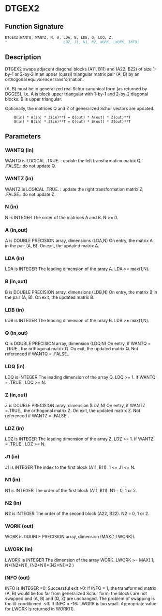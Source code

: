 # DTGEX2

## Function Signature

```fortran
DTGEX2(WANTQ, WANTZ, N, A, LDA, B, LDB, Q, LDQ, Z,
*                          LDZ, J1, N1, N2, WORK, LWORK, INFO)
```

## Description


 DTGEX2 swaps adjacent diagonal blocks (A11, B11) and (A22, B22)
 of size 1-by-1 or 2-by-2 in an upper (quasi) triangular matrix pair
 (A, B) by an orthogonal equivalence transformation.

 (A, B) must be in generalized real Schur canonical form (as returned
 by DGGES), i.e. A is block upper triangular with 1-by-1 and 2-by-2
 diagonal blocks. B is upper triangular.

 Optionally, the matrices Q and Z of generalized Schur vectors are
 updated.

        Q(in) * A(in) * Z(in)**T = Q(out) * A(out) * Z(out)**T
        Q(in) * B(in) * Z(in)**T = Q(out) * B(out) * Z(out)**T


## Parameters

### WANTQ (in)

WANTQ is LOGICAL .TRUE. : update the left transformation matrix Q; .FALSE.: do not update Q.

### WANTZ (in)

WANTZ is LOGICAL .TRUE. : update the right transformation matrix Z; .FALSE.: do not update Z.

### N (in)

N is INTEGER The order of the matrices A and B. N >= 0.

### A (in,out)

A is DOUBLE PRECISION array, dimensions (LDA,N) On entry, the matrix A in the pair (A, B). On exit, the updated matrix A.

### LDA (in)

LDA is INTEGER The leading dimension of the array A. LDA >= max(1,N).

### B (in,out)

B is DOUBLE PRECISION array, dimensions (LDB,N) On entry, the matrix B in the pair (A, B). On exit, the updated matrix B.

### LDB (in)

LDB is INTEGER The leading dimension of the array B. LDB >= max(1,N).

### Q (in,out)

Q is DOUBLE PRECISION array, dimension (LDQ,N) On entry, if WANTQ = .TRUE., the orthogonal matrix Q. On exit, the updated matrix Q. Not referenced if WANTQ = .FALSE..

### LDQ (in)

LDQ is INTEGER The leading dimension of the array Q. LDQ >= 1. If WANTQ = .TRUE., LDQ >= N.

### Z (in,out)

Z is DOUBLE PRECISION array, dimension (LDZ,N) On entry, if WANTZ =.TRUE., the orthogonal matrix Z. On exit, the updated matrix Z. Not referenced if WANTZ = .FALSE..

### LDZ (in)

LDZ is INTEGER The leading dimension of the array Z. LDZ >= 1. If WANTZ = .TRUE., LDZ >= N.

### J1 (in)

J1 is INTEGER The index to the first block (A11, B11). 1 <= J1 <= N.

### N1 (in)

N1 is INTEGER The order of the first block (A11, B11). N1 = 0, 1 or 2.

### N2 (in)

N2 is INTEGER The order of the second block (A22, B22). N2 = 0, 1 or 2.

### WORK (out)

WORK is DOUBLE PRECISION array, dimension (MAX(1,LWORK)).

### LWORK (in)

LWORK is INTEGER The dimension of the array WORK. LWORK >= MAX( 1, N*(N2+N1), (N2+N1)*(N2+N1)*2 )

### INFO (out)

INFO is INTEGER =0: Successful exit >0: If INFO = 1, the transformed matrix (A, B) would be too far from generalized Schur form; the blocks are not swapped and (A, B) and (Q, Z) are unchanged. The problem of swapping is too ill-conditioned. <0: If INFO = -16: LWORK is too small. Appropriate value for LWORK is returned in WORK(1).

